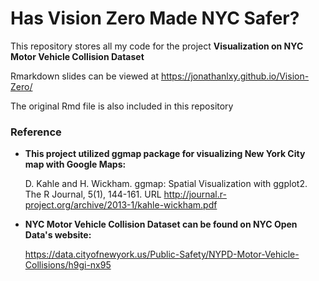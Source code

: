 # Has Vision Zero Made NYC Safer?
This repository stores all my code for the project __Visualization on NYC Motor Vehicle Collision Dataset__

Rmarkdown slides can be viewed at https://jonathanlxy.github.io/Vision-Zero/

The original Rmd file is also included in this repository

### Reference

- __This project utilized ggmap package for visualizing New York City map with Google Maps:__

  D. Kahle and H. Wickham. ggmap: Spatial Visualization with ggplot2. The R Journal, 5(1), 144-161. URL http://journal.r-project.org/archive/2013-1/kahle-wickham.pdf

- __NYC Motor Vehicle Collision Dataset can be found on NYC Open Data's website:__

  https://data.cityofnewyork.us/Public-Safety/NYPD-Motor-Vehicle-Collisions/h9gi-nx95
